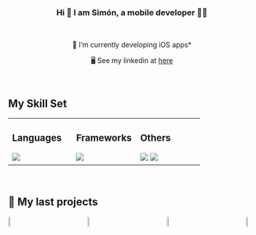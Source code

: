 ### <div align="center">Hi 👋 I am Simón, a mobile developer 👨‍💻</div>  

<br/>

<div align="center">
 
 🔭 I’m currently developing iOS apps*

 🖥️  See my linkedin at [here](https://www.linkedin.com/in/simondv2)

 </div>


<br/>

## My Skill Set  
<table><tr><td valign="top" width="33%">


### Languages  
<div align="left">
    <img src="https://skillicons.dev/icons?i=swift,kotlin,java,c,python,cpp" />
</div>

</td><td valign="top" width="33%">


### Frameworks  
<div align="left">
    <img src="https://skillicons.dev/icons?i=apple,androidstudio,django,spring,dotnet" /><br>
</div>

</td><td valign="top" width="33%">



### Others  
<div align="left">
    <img src="https://skillicons.dev/icons?i=mysql,mongodb,sqlite,postgres,azure,aws" />
      <img src="https://skillicons.dev/icons?i=git,github,postman,figma,bitbucket" />
</div>

</td></tr></table>  

<br/>

## 📘 My last projects

<div style="display: flex; justify-content: space-between; align-items: center;">
    <a href="https://github.com/siimondv/Lingua-Guess">
        <img width="25%" src="https://github.com/user-attachments/assets/8f0b71a6-e62f-4000-baed-b0f6cd53d6a5">
    </a>
    <a href="https://github.com/siimondv/Lingua-Guess">
        <img width="25%" src="https://github.com/user-attachments/assets/a75e9092-2582-46d8-9aea-06c7bdd6bb1e">
    </a>
 <a href="https://github.com/siimondv/Lingua-Guess">
        <img width="25%" src="https://github.com/user-attachments/assets/291ab5e4-9a32-43c8-a29b-75ea6b4516d4">
    </a>
    <a href="https://github.com/siimondv/Lingua-Guess">
        <img width="25%" src="https://github.com/user-attachments/assets/8eb7e31c-9b2d-47bc-9bd8-a184a2858d82">
    </a>
</div>



